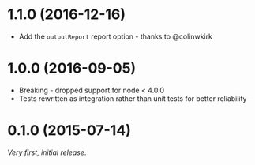 # 1.1.0 (2016-12-16)
* Add the `outputReport` report option - thanks to @colinwkirk

# 1.0.0 (2016-09-05)
* Breaking - dropped support for node < 4.0.0
* Tests rewritten as integration rather than unit tests for better reliability

# 0.1.0 (2015-07-14)
_Very first, initial release_.
